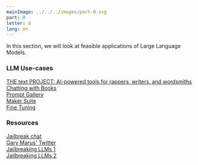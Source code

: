 ```yaml
---
mainImage: ../../../images/part-0.svg
part: 0
letter: d
lang: en
---
```


<div class="content">

In this section, we will look at feasible applications of Large Language Models.

### LLM Use-cases
[THE text PROJECT: AI-powered tools for rappers, writers, and wordsmiths](https://textfx.withgoogle.com/)<br>
[Chatting with Books](https://www.pdfgear.com/)<br>
[Prompt Gallery](https://developers.generativeai.google/prompt-gallery)<br>
[Maker Suite](https://makersuite.google.com/app/home)<br>
[Fine Tuning](https://makersuite.google.com/app/tuned_models/new_tuned_model)<br>

### Resources
[Jailbreak chat](https://www.jailbreakchat.com/)<br>
[Gary Marus' Twitter](https://twitter.com/GaryMarcus)<br>
[Jailbreaking LLMs 1](https://arxiv.org/pdf/2305.13860.pdf)<br>
[Jailbreaking LLMs 2](https://jailbreaking-llms.github.io/)<br>

</div>
